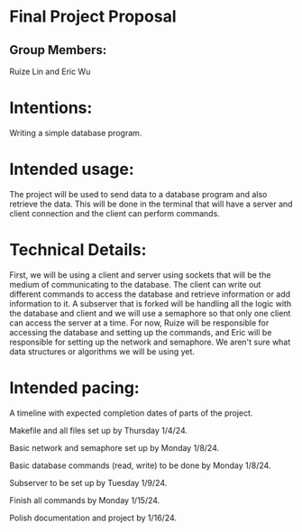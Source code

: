 # Final Project Proposal

## Group Members:

Ruize Lin and Eric Wu
       
# Intentions:

Writing a simple database program.
    
# Intended usage:

The project will be used to send data to a database program and also retrieve the data. This will be done in the terminal that will have a server and client connection and the client can perform commands.
  
# Technical Details:

First, we will be using a client and server using sockets that will be the medium of communicating to the database. The client can write out different commands to access the database and retrieve information or add information to it. A subserver that is forked will be handling all the logic with the database and client and we will use a semaphore so that only one client can access the server at a time.
For now, Ruize will be responsible for accessing the database and setting up the commands, and Eric will be responsible for setting up the network and semaphore.
We aren't sure what data structures or algorithms we will be using yet. 
    
# Intended pacing:

A timeline with expected completion dates of parts of the project.

Makefile and all files set up by Thursday 1/4/24.

Basic network and semaphore set up by Monday 1/8/24.

Basic database commands (read, write) to be done by Monday 1/8/24.

Subserver to be set up by Tuesday 1/9/24.

Finish all commands by Monday 1/15/24.

Polish documentation and project by 1/16/24.
